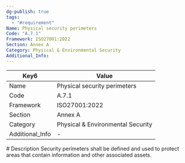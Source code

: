 ```yaml
---
dg-publish: true
tags:
  - "#requirement"
Name: Physical security perimeters
Code: "A.7.1"
Framework: ISO27001:2022
Section: Annex A
Category: Physical & Environmental Security
Additional_Info: 
---
```


<div><table class="dataview table-view-table"><thead class="table-view-thead"><tr class="table-view-tr-header"><th class="table-view-th"><span>Key</span><span class="dataview small-text">6</span></th><th class="table-view-th"><span>Value</span></th></tr></thead><tbody class="table-view-tbody"><tr><td><span>Name</span></td><td><span>Physical security perimeters</span></td></tr><tr><td><span>Code</span></td><td><span>A.7.1</span></td></tr><tr><td><span>Framework</span></td><td><span>ISO27001:2022</span></td></tr><tr><td><span>Section</span></td><td><span>Annex A</span></td></tr><tr><td><span>Category</span></td><td><span>Physical &amp; Environmental Security</span></td></tr><tr><td><span>Additional_Info</span></td><td><span>-</span></td></tr></tbody></table></div>
# Description
Security perimeters shall be defined and used to protect areas that contain information and other associated assets.
